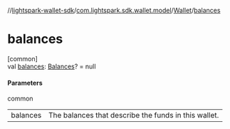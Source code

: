 //[lightspark-wallet-sdk](../../../index.md)/[com.lightspark.sdk.wallet.model](../index.md)/[Wallet](index.md)/[balances](balances.md)

# balances

[common]\
val [balances](balances.md): [Balances](../-balances/index.md)? = null

#### Parameters

common

| | |
|---|---|
| balances | The balances that describe the funds in this wallet. |
